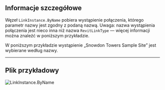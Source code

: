 ## Informacje szczegółowe
Węzeł `LinkInstance.ByName` pobiera wystąpienie połączenia, którego parametr nazwy jest zgodny z podaną nazwą. Uwaga: nazwa wystąpienia połączenia jest nieco inna niż nazwa `RevitLinkType` — więcej informacji można znaleźć w poniższym przykładzie.

W poniższym przykładzie wystąpienie „Snowdon Towers Sample Site” jest wybierane według nazwy.
___
## Plik przykładowy

![LinkInstance.ByName](./Revit.Elements.LinkInstance.ByName_img.jpg)
